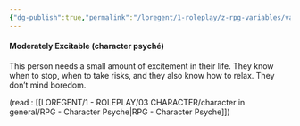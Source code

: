 ```yaml
---
{"dg-publish":true,"permalink":"/loregent/1-roleplay/z-rpg-variables/variables-character/variables-character-psyche/moderately-excitable/"}
---
```


#### Moderately Excitable (character psyché)

This person needs a small amount of excitement in their life. They know when to stop, when to take risks, and they also know how to relax. They don’t mind boredom.

(read : [[LOREGENT/1 - ROLEPLAY/03 CHARACTER/character in general/RPG - Character Psyche\|RPG - Character Psyche]])
